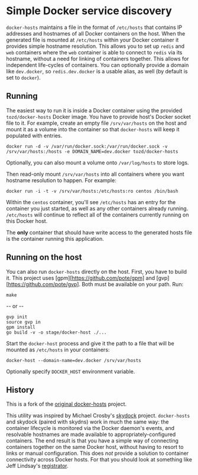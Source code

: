 # Simple Docker service discovery #

`docker-hosts` maintains a file in the format of `/etc/hosts` that contains IP addresses and hostnames of all Docker
containers on the host. When the generated file is mounted at `/etc/hosts` within your Docker container it
provides simple hostname resolution. This allows you to set up `redis` and `web` containers where the `web` container
is able to connect to `redis` via its hostname, without a need for linking of containers together. This allows for
independent life-cycles of containers. You can optionally provide a domain like `dev.docker`, so `redis.dev.docker`
is a usable alias, as well (by default is set to `docker`).

## Running ##

The easiest way to run it is inside a Docker container using the provided `tozd/docker-hosts` Docker image. You have
to provide host's Docker socket file to it. For example, create an empty file `/srv/var/hosts` on the host and mount
it as a volume into the container so that `docker-hosts` will keep it populated with entries.

```
docker run -d -v /var/run/docker.sock:/var/run/docker.sock -v /srv/var/hosts:/hosts -e DOMAIN_NAME=dev.docker tozd/docker-hosts
```

Optionally, you can also mount a volume onto `/var/log/hosts` to store logs.

Then read-only mount `/srv/var/hosts` into all containers where you want hostname resolution to happen. For example:

```
docker run -i -t -v /srv/var/hosts:/etc/hosts:ro centos /bin/bash
```

Within the `centos` container, you'll see `/etc/hosts` has an entry for the container you just started, as well as
any other containers already running. `/etc/hosts` will continue to reflect all of the containers currently running
on this Docker host.

The **only** container that should have write access to the generated hosts file is the container running this
application.

## Running on the host ##

You can also run `docker-hosts` directly on the host. First, you have to build it. This project uses
[gpm][https://github.com/pote/gpm] and [gvp][https://github.com/pote/gvp]. Both must be available on your
path. Run:

```
make
```

-- or --

```
gvp init
source gvp in
gpm install
go build -v -o stage/docker-host ./...
```

Start the `docker-host` process and give it the path to a file that will be mounted as `/etc/hosts` in your containers:

```
docker-host --domain-name=dev.docker /srv/var/hosts
```

Optionally specify `DOCKER_HOST` environment variable.

## History ##

This is a fork of the [original docker-hosts](https://github.com/blalor/docker-hosts) project.

This utility was inspired by Michael Crosby's [skydock](https://github.com/crosbymichael/skydock) project.
`docker-hosts` and skydock (paired with skydns) work in much the same way: the container lifecycle
is monitored via the Docker daemon's events, and resolvable hostnames are made available to appropriately-configured
containers.  The end result is that you have a simple way of connecting containers together on the same Docker host,
without having to resort to links or manual configuration. This does *not* provide a solution to container connectivity
across Docker hosts.  For that you should look at something like Jeff Lindsay's
[registrator](https://github.com/progrium/registrator).
